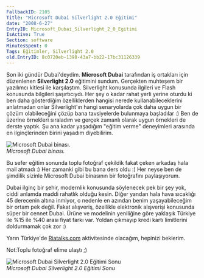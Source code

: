 ```yaml
---
FallbackID: 2105
Title: "Microsoft Dubai Silverlight 2.0 Eğitimi"
date: "2008-6-27"
EntryID: Microsoft_Dubai_Silverlight_2_0_Egitimi
IsActive: True
Section: software
MinutesSpent: 0
Tags: Eğitimler, Silverlight 2.0
old.EntryID: 8c0720eb-1398-43a7-bb22-17bc31126339
---
```

Son iki gündür Dubai'deydim. **Microsoft Dubai** tarafından iş ortakları
için düzenlenen **Silverlight 2.0** eğitimini sundum. Gerçekten muhteşem
bir yazılımcı kitlesi ile karşılaştım. Silverlight konusunda ilgileri ve
Flash konusunda bilgileri şaşırtıcıydı. Her şey o kadar rahat yerli
yerine oturdu ki ben daha gösterdiğim özelliklerden hangisi nerede
kullanabileceklerini anlatmadan onlar Silverlight'ın hangi senaryolarda
çok daha uygun bir çözüm olabileceğini çözüp bana tavsiyelerde bulunmaya
başladılar :) Ben de üzerine örnekleri sıraladım ve gerçek zamanlı
olarak uygun örnekleri de derste yaptık. Şu ana kadar yaşadığım "eğitim
verme" deneyimleri arasında en ilginçlerinden birini yaşadım
diyebilirim.

![Microsoft Dubai
binası.](media/Microsoft_Dubai_Silverlight_2_0_Egitimi/27062008_1.jpg)\
*Microsoft Dubai binası.*

Bu sefer eğitim sonunda toplu fotoğraf çekildik fakat çeken arkadaş hala
mail atmadı :) Her zamanki gibi bu bana ders oldu :) Her neyse ben de
şimdilik sizinle Microsoft Dubai binasının bir fotoğrafını paylaşıyorum.

Dubai ilginç bir şehir, modernlik konusunda söylenecek pek bir şey yok,
ciddi anlamda maddi rahatlık olduğu kesin. Diğer yandan hala hava
sıcaklığı 45 derecenin altına inmiyor, o nedenle en azından benim
yaşayabileceğim bir ortam pek değil. Fakat alışveriş, özellikle
elektronik alışverişi konusunda süper bir cennet Dubai. Ürüne ve
modelinin yeniliğine göre yaklaşık Türkiye ile %15 ile %40 arası fiyat
farkı var. Yoldan çıkmayıp kredi kartı limitlerini doldurmamak çok zor
:)

Yarın Türkiye'de [Riatalks.com](Riatalks.com) aktivitesinde olacağım,
hepinizi beklerim.

Not:Toplu fotoğraf elime ulaştı ;)

![Microsoft Dubai Silverlight 2.0 Eğitimi
Sonu](media/Microsoft_Dubai_Silverlight_2_0_Egitimi/27062008_2.jpg)\
*Microsoft Dubai Silverlight 2.0 Eğitimi Sonu*


